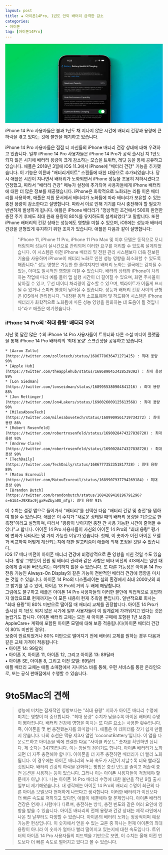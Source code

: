 ```yaml
---
layout: post  
title: ✚ 아이폰14Pro, 1년도 안되 배터리 급격한 감소
categories:
- 아이폰
tag: [아이폰14Pro]
---
```


<div class="markdown-image">
<img src="/assets/article_images/2023-08-12-iphone14pro-battery/1.jpg" alt="" align="middle"/> </div>

<p class="drop-korean">
iPhone 14 Pro 사용자들은 불과 1년도 채 지나지 않은 시간에 배터리 건강과 용량에 큰 하락을 겪고 있다는 것에 불만을 제기하고 있습니다.
</p>

iPhone 14 Pro 사용자들은 점점 더 자신들의 iPhone 배터리 건강 상태에 대해 우려하고 있습니다. 일부 iPhone 14 Pro 사용자들은 iPhone 14 Pro가 공식 출시된 지 1년도 되지 않은 시기에 배터리 용량이 크게 감소하는 모습을 트위터, 레딧 등을 통해 공유하고 있습니다.
애플은 2018년 3월에 iOS 11.3에서 iPhone에 "배터리 건강" 기능을 추가했습니다. 이 기능은 이른바 "배터리게이트" 스캔들에 대한 대응으로 추가되었습니다. 당시 애플은 시간이 지나면서 배터리가 노화되면서 iPhone 성능을 조용히 저하시켰다고 인정했고, 따라서 "배터리 건강" 메뉴가 설정에 추가되어 사용자들에게 iPhone 배터리에 대한 더 많은 정보를 제공했습니다.
iPhone은 화학적으로 노화되는 리튬 이온 배터리를 사용하며, 애플은 지원 문서에서 배터리가 노화됨에 따라 배터리가 보유할 수 있는 충전 용량이 감소한다고 설명합니다. 따라서 이로 인해 기기를 다시 충전해야 할 필요가 빈번하게 발생하게 됩니다.
애플은 iPhone 배터리가 "정상적인 조건에서 500회 완전한 충전 주기 후에도 최대 원래 용량의 80%를 유지하도록 설계되었다"고 말합니다.
또한 iPhone 배터리의 건강 상태는 성능에도 영향을 미칠 수 있으며, iOS에는 성능과 배터리 건강을 균형있게 유지하기 위한 조치가 있습니다. 애플은 다음과 같이 설명합니다:
>"iPhone 11, iPhone 11 Pro, iPhone 11 Pro Max 및 이후 모델은 동적으로 모니터링되며 성능이 실시간으로 관리되어 이러한 요구를 처리할 수 있도록 설계되었습니다. 이 시스템은 이전 iPhone 배터리 및 전원 관리 시스템보다 더욱 진보된 기술을 사용하며 iPhone이 배터리 노화로 인한 성능 영향을 최소화할 수 있도록 해줍니다."
>성능 영향은 가능한 한 줄여지지만 배터리 노화는 결국에는 감지될 수 있는, 아마도 일시적인 영향을 미칠 수 있습니다. 배터리 상태와 iPhone이 처리하는 작업에 따라 예를 들어 앱 실행 시간이 더 길어질 수 있으며, 화면 주사율이 낮아질 수 있고, 무선 데이터 처리량이 감소할 수 있으며, 백라이트가 어둡게 표시될 수 있거나 스피커 볼륨이 낮아질 수 있습니다.
>성능과 배터리 건강 사이의 균형은 iOS에서 관리됩니다. "내장된 동적 소프트웨어 및 하드웨어 시스템은 iPhone 배터리가 화학적으로 노화됨에 따른 성능 영향을 완화하는 데 도움이 될 것입니다"라고 애플은 얘기했습니다.

### iPhone 14 Pro의 ‘최대 용량’ 배터리 우려
지난 몇 달간 많은 수의 iPhone 14 Pro 사용자들이 트위터와 다른 소셜 미디어 플랫폼을 통해 iPhone 14 Pro 배터리의 ‘최대 용량’ 스크린샷을 공유하고 있습니다.

	* [Aaron Zollo](https://twitter.com/zollotech/status/1686778636471271425) : 최대 용량 90%
	* [Apple Hub](https://twitter.com/theapplehub/status/1686890453428539392) : 최대 용량 89%
	* [Lon Siedman](https://twitter.com/lonseidman/status/1689955380904841216) : 최대 용량 88%
	* [Jon Rettinger](https://twitter.com/Jon4Lakers/status/1690026009125613568) : 최대 용량 90%
	* [MilesAboveTech](https://twitter.com/milesabovetech/status/1689909561719734272) : 최대 용량 86%
	* [Robert Rosenfeld](https://twitter.com/robertrosenfeld/status/1690028474327838720) : 최대 용량 93%
	* [Andrew Clare](https://twitter.com/robertrosenfeld/status/1690028474327838720) : 최대 용량 90%
	* [TechDaily](https://twitter.com/TechDaily/status/1686777352351817728) : 최대 용량 89%
	* [Matou Ecureuil](https://twitter.com/MatouEcureuil/status/1689907937794269184) : 최대 용량 88%
	* [Brandon Butch](https://twitter.com/brandonbutch/status/1684269410196791296?s=61&t=J9X8ac9jgxFwZbya0U_mTg): 최대 용량 91%

이 수치는 설정 앱으로 들어가서 "배터리"를 선택한 다음 "배터리 건강 및 충전"을 탭하여 찾을 수 있습니다. 애플은 이 수치가 "새로운 상태일 때의 배터리 용량을 기준으로 한 측정"이라고 설명하며, 따라서 "용량이 낮아지면 충전 간 사용 가능한 시간이 줄어들 수 있다"고 합니다.
아이폰 14 Pro 사용자들이 자신의 아이폰 14 Pro의 "최대 용량" 평가에 변화가 나타나는 몇 가지 가능한 이유가 있습니다. 첫째, 이 숫자가 이전 아이폰 모델과 비교하여 어떻게 계산되는지에 대한 알고리즘이 애플에 의해 조정된 것일 수 있습니다.<br>
iOS 17 베타 버전이 아이폰 배터리 건강에 비정상적으로 큰 영향을 미친 것일 수도 있습니다. 항상 그렇듯이 전원 및 배터리 관리와 같은 사항은 베타 버전의 iOS에서는 일반 대중에게 출시된 버전보다는 미려하지 않을 수 있습니다.
또 다른 가능성은 아이폰 14 Pro 전용 기능인 Always-On Display와 같은 기능이 전반적인 배터리 건강에 영향을 미치는 것일 수 있습니다. 아이폰 14 Pro의 디스플레이는 실외 환경에서 최대 2000닛의 최고 밝기를 낼 수 있어, 아이폰 13 Pro의 거의 두 배에 해당합니다.<br>
그럼에도 불구하고 애플은 아이폰 14 Pro 사용자들의 이러한 불만에 직접적으로 응답하지 않았으므로 현재까지는 이 모든 내용이 현재 추측일 뿐입니다. 일반적으로 회사는 "최대 용량"이 80% 미만으로 떨어질 때 배터리 교체를 권장합니다. 아이폰 14 Pro가 출시된 지 1년도 되지 않은 시기에 일부 사용자들이 이 임계값에 가까워지고 있다는 것은 놀랍기도 합니다.
아이폰 배터리 교체는 모든 새 아이폰 구매에 포함된 1년 보증과 AppleCare+ 계획에 포함된 아이폰 모델에 대해 보증 적용됩니다(아이폰 배터리 건강이 80% 미만인 경우).<br>
보증이 만료되었거나 80% 미만으로 떨어지기 전에 배터리 교체를 원하는 경우 다음과 같은 교체 가격이 적용됩니다:<br>
• 아이폰 14: 99달러<br>
• 아이폰 X, 아이폰 11, 아이폰 12, 그리고 아이폰 13: 89달러<br>
• 아이폰 SE, 아이폰 8, 그리고 이전 모델: 69달러<br>
애플 배터리 교체는 애플 소매점에서 지니어스 바를 통해, 우편 서비스를 통한 온라인으로, 또는 공식 판매점에서 수행할 수 있습니다.

# 9to5Mac의 견해
>성능에 미치는 잠재적인 영향보다는 "최대 용량" 저하가 아이폰 배터리 수명에 미치는 영향이 더 중요합니다. "최대 용량" 수치가 낮을수록 아이폰 배터리 수명이 짧아집니다.
>배터리 건강에 영향을 미치는 또 다른 요소는 사용한 횟수입니다. 즉, 아이폰을 몇 번 충전했는지를 의미합니다. 애플은 이 데이터를 찾기 쉽게 만들지 않습니다. 나의 추천은 맥용 제3자 앱인 ’coconutBattery‘입니다. 이 앱을 다운로드하고 아이폰을 맥에 연결한 다음 "사이클 카운트" 숫자를 확인하면 됩니다. 제 숫자는 347회입니다.
>이는 양날의 검이기도 합니다. 아이폰 배터리가 노화되면 더 자주 충전해야 합니다. 아이폰을 더 자주 충전하면 배터리가 더 빨리 노화됩니다. 이 경우에는 아이폰 배터리의 노화 속도가 시간이 지날수록 더욱 빨라질 것입니다.
>배터리 건강의 하락을 완화하는 방법은 충전 빈도를 줄이고 저출력 충전 옵션을 사용하는 등이 있습니다. 그러나 이는 아이폰 사용자들이 걱정해야 할 문제가 아닙니다.
>나는 아이폰 14 Pro 배터리 수명에 대한 불만을 작년 9월 출시일부터 제기해왔습니다. 내 생각에는 아이폰 14 Pro의 배터리 수명이 최근의 다른 아이폰 모델보다 현저하게 나쁘다고 생각합니다. 이러한 배터리가 이전보다 더 빠른 속도로 저하되고 있다면, 애플이 해결해야 할 문제입니다.
>아이폰 배터리 건강은 언제나 사람마다 다르며, 충전하는 방식, 충전 빈도와 같은 여러 요인에 영향을 받을 수 있습니다. 아이폰 배터리의 전체 용량과 건강 상태는 제작 라인에서 나온 첫 날부터도 다양할 수 있습니다.
>아이폰의 배터리 노화는 정상적이며 예상 가능한 현상입니다. 이 숫자에서 얻을 수 있는 교훈 중 하나는 현재 아이폰의 최대 용량이 아니라 이 숫자가 얼마나 빨리 떨어지고 있는지에 대한 속도입니다. 트위터의 아이폰 14 Pro 사용자들의 피드백을 기반으로 보면, 이 수치는 올해 이전 연도보다 더 빠른 속도로 떨어지고 있다고 볼 수 있습니다.

---